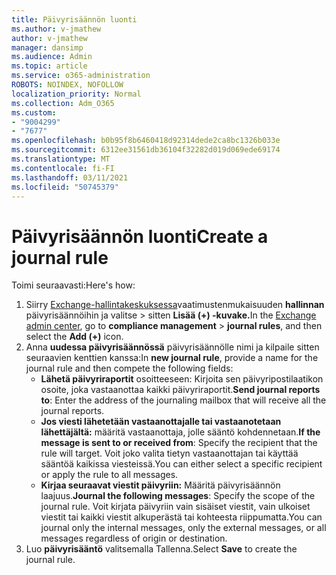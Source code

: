 ```yaml
---
title: Päivyrisäännön luonti
ms.author: v-jmathew
author: v-jmathew
manager: dansimp
ms.audience: Admin
ms.topic: article
ms.service: o365-administration
ROBOTS: NOINDEX, NOFOLLOW
localization_priority: Normal
ms.collection: Adm_O365
ms.custom:
- "9004299"
- "7677"
ms.openlocfilehash: b0b95f8b6460418d92314dede2ca8bc1326b033e
ms.sourcegitcommit: 6312ee31561db36104f32282d019d069ede69174
ms.translationtype: MT
ms.contentlocale: fi-FI
ms.lasthandoff: 03/11/2021
ms.locfileid: "50745379"
---
```

# <a name="create-a-journal-rule"></a><span data-ttu-id="f5b21-102">Päivyrisäännön luonti</span><span class="sxs-lookup"><span data-stu-id="f5b21-102">Create a journal rule</span></span>

<span data-ttu-id="f5b21-103">Toimi seuraavasti:</span><span class="sxs-lookup"><span data-stu-id="f5b21-103">Here's how:</span></span>

1. <span data-ttu-id="f5b21-104">Siirry [Exchange-hallintakeskuksessa](https://go.microsoft.com/fwlink/p/?linkid=2059104)vaatimustenmukaisuuden **hallinnan** päivyrisäännöihin ja valitse  >  sitten **Lisää (+) -kuvake.**</span><span class="sxs-lookup"><span data-stu-id="f5b21-104">In the [Exchange admin center](https://go.microsoft.com/fwlink/p/?linkid=2059104), go to **compliance management** > **journal rules**, and then select the **Add (+)** icon.</span></span>
2. <span data-ttu-id="f5b21-105">Anna **uudessa päivyrisäännössä** päivyrisäännölle nimi ja kilpaile sitten seuraavien kenttien kanssa:</span><span class="sxs-lookup"><span data-stu-id="f5b21-105">In **new journal rule**, provide a name for the journal rule and then compete the following fields:</span></span>  
    - <span data-ttu-id="f5b21-106">**Lähetä päivyriraportit** osoitteeseen: Kirjoita sen päivyripostilaatikon osoite, joka vastaanottaa kaikki päivyriraportit.</span><span class="sxs-lookup"><span data-stu-id="f5b21-106">**Send journal reports to**: Enter the address of the journaling mailbox that will receive all the journal reports.</span></span>  
    - <span data-ttu-id="f5b21-107">**Jos viesti lähetetään vastaanottajalle tai vastaanotetaan lähettäjältä:** määritä vastaanottaja, jolle sääntö kohdennetaan.</span><span class="sxs-lookup"><span data-stu-id="f5b21-107">**If the message is sent to or received from**: Specify the recipient that the rule will target.</span></span> <span data-ttu-id="f5b21-108">Voit joko valita tietyn vastaanottajan tai käyttää sääntöä kaikissa viesteissä.</span><span class="sxs-lookup"><span data-stu-id="f5b21-108">You can either select a specific recipient or apply the rule to all messages.</span></span>  
    - <span data-ttu-id="f5b21-109">**Kirjaa seuraavat viestit päivyriin:** Määritä päivyrisäännön laajuus.</span><span class="sxs-lookup"><span data-stu-id="f5b21-109">**Journal the following messages**: Specify the scope of the journal rule.</span></span> <span data-ttu-id="f5b21-110">Voit kirjata päivyriin vain sisäiset viestit, vain ulkoiset viestit tai kaikki viestit alkuperästä tai kohteesta riippumatta.</span><span class="sxs-lookup"><span data-stu-id="f5b21-110">You can journal only the internal messages, only the external messages, or all messages regardless of origin or destination.</span></span>
3. <span data-ttu-id="f5b21-111">Luo **päivyrisääntö** valitsemalla Tallenna.</span><span class="sxs-lookup"><span data-stu-id="f5b21-111">Select **Save** to create the journal rule.</span></span>
